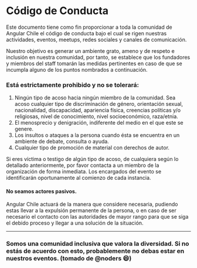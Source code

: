 # Código de Conducta

Este documento tiene como fin proporcionar a toda la comunidad de Angular Chile el código de conducta bajo el cual se rigen nuestras actividades, eventos, meetups, redes sociales y canales de comunicación.

Nuestro objetivo es generar un ambiente grato, ameno y de respeto e inclusión en nuestra comunidad, por tanto, se establece que los fundadores y miembros del staff tomarán las medidas pertinentes en caso de que se incumpla alguno de los puntos nombrados a continuación.

### Está estrictamente prohibido y no se tolerará:

1.  Ningún tipo de acoso hacia ningún miembro de la comunidad. Sea acoso cualquier tipo de discriminación de género, orientación sexual, nacionalidad, discapacidad, apariencia física, creencias políticas y/o religiosas, nivel de conocimiento, nivel socioeconómico, raza/etnia.
2.  El menosprecio y denigración, indiferente del medio en el que este se genere.
3.  Los insultos o ataques a la persona cuando ésta se encuentra en un ambiente de debate, consulta o ayuda.
4.  Cualquier tipo de promoción de material con derechos de autor.

Si eres víctima o testigo de algún tipo de acoso, de cualquiera según lo detallado anteriormente, por favor contacta a un miembro de la organización de forma inmediata. Los encargados del evento se identificarán oportunamente al comienzo de cada instancia.

#### No seamos actores pasivos.

Angular Chile actuará de la manera que considere necesaria, pudiendo estas llevar a la expulsión permanente de la persona, o en caso de ser necesario el contacto con las autoridades de mayor rango para que se siga el debido proceso y llegar a una solución de la situación.

---

### Somos una comunidad inclusiva que valora la diversidad. Si no estás de acuerdo con esto, probablemente no debas estar en nuestros eventos. (tomado de @noders :smile:)
